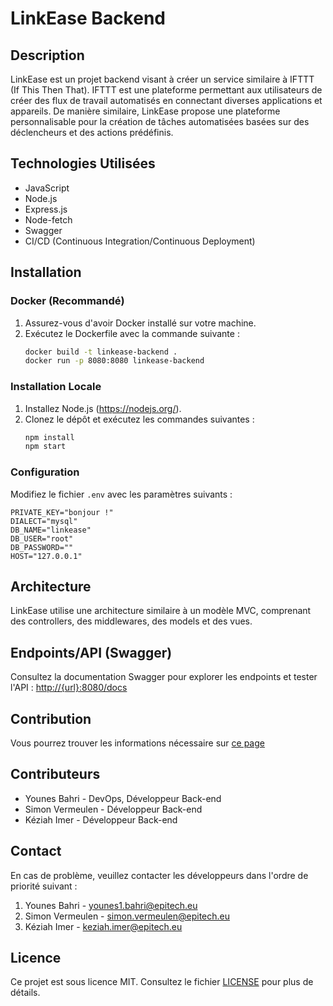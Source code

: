 # LinkEase Backend

## Description

LinkEase est un projet backend visant à créer un service similaire à IFTTT (If This Then That). IFTTT est une plateforme permettant aux utilisateurs de créer des flux de travail automatisés en connectant diverses applications et appareils. De manière similaire, LinkEase propose une plateforme personnalisable pour la création de tâches automatisées basées sur des déclencheurs et des actions prédéfinis.

## Technologies Utilisées

- JavaScript
- Node.js
- Express.js
- Node-fetch
- Swagger
- CI/CD (Continuous Integration/Continuous Deployment)

## Installation

### Docker (Recommandé)

1. Assurez-vous d'avoir Docker installé sur votre machine.
2. Exécutez le Dockerfile avec la commande suivante :
    ```bash
    docker build -t linkease-backend .
    docker run -p 8080:8080 linkease-backend
    ```

### Installation Locale

1. Installez Node.js (https://nodejs.org/).
2. Clonez le dépôt et exécutez les commandes suivantes :
    ```bash
    npm install
    npm start
    ```

### Configuration

Modifiez le fichier `.env` avec les paramètres suivants :
```env
PRIVATE_KEY="bonjour !"
DIALECT="mysql"
DB_NAME="linkease"
DB_USER="root"
DB_PASSWORD=""
HOST="127.0.0.1"
```

## Architecture

LinkEase utilise une architecture similaire à un modèle MVC, comprenant des controllers, des middlewares, des models et des vues.

## Endpoints/API (Swagger)

Consultez la documentation Swagger pour explorer les endpoints et tester l'API : [http://{url}:8080/docs](http://{url}:8080/docs)

## Contribution

Vous pourrez trouver les informations nécessaire sur [ce page](contributing.md)

## Contributeurs

- Younes Bahri - DevOps, Développeur Back-end
- Simon Vermeulen - Développeur Back-end
- Kéziah Imer - Développeur Back-end

## Contact

En cas de problème, veuillez contacter les développeurs dans l'ordre de priorité suivant :

1. Younes Bahri - younes1.bahri@epitech.eu
2. Simon Vermeulen - simon.vermeulen@epitech.eu
3. Kéziah Imer - keziah.imer@epitech.eu

## Licence

Ce projet est sous licence MIT. Consultez le fichier [LICENSE](LICENSE) pour plus de détails.
